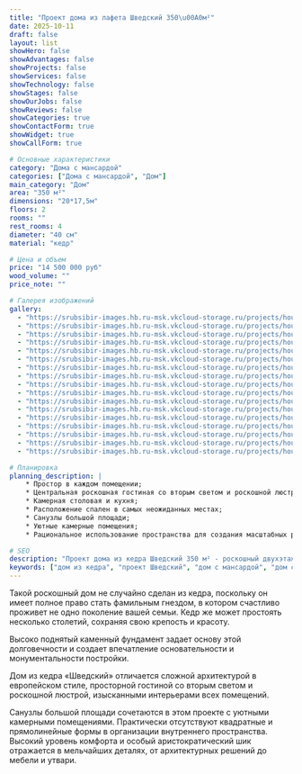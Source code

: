 ```yaml
---
title: "Проект дома из лафета Шведский 350\u00A0м²"
date: 2025-10-11
draft: false
layout: list
showHero: false
showAdvantages: false
showProjects: false
showServices: false
showTechnology: false
showStages: false
showOurJobs: false
showReviews: false
showCategories: true
showContactForm: true
showWidget: true
showCallForm: true

# Основные характеристики
category: "Дома с мансардой"
categories: ["Дома с мансардой", "Дом"]
main_category: "Дом"
area: "350 м²"
dimensions: "20*17,5м"
floors: 2
rooms: ""
rest_rooms: 4
diameter: "40 см"
material: "кедр"

# Цена и объем
price: "14 500 000 руб"
wood_volume: ""
price_note: ""

# Галерея изображений
gallery:
  - "https://srubsibir-images.hb.ru-msk.vkcloud-storage.ru/projects/houses/svedskaya-350/svedskaya-350-1.jpg"
  - "https://srubsibir-images.hb.ru-msk.vkcloud-storage.ru/projects/houses/svedskaya-350/svedskaya-350-2.jpg"
  - "https://srubsibir-images.hb.ru-msk.vkcloud-storage.ru/projects/houses/svedskaya-350/svedskaya-350-3.jpg"
  - "https://srubsibir-images.hb.ru-msk.vkcloud-storage.ru/projects/houses/svedskaya-350/svedskaya-350-4.jpg"
  - "https://srubsibir-images.hb.ru-msk.vkcloud-storage.ru/projects/houses/svedskaya-350/svedskaya-350-5.jpg"
  - "https://srubsibir-images.hb.ru-msk.vkcloud-storage.ru/projects/houses/svedskaya-350/svedskaya-350-6.jpg"
  - "https://srubsibir-images.hb.ru-msk.vkcloud-storage.ru/projects/houses/svedskaya-350/svedskaya-350-7.jpg"
  - "https://srubsibir-images.hb.ru-msk.vkcloud-storage.ru/projects/houses/svedskaya-350/svedskaya-350-8.jpg"
  - "https://srubsibir-images.hb.ru-msk.vkcloud-storage.ru/projects/houses/svedskaya-350/svedskaya-350-9.jpg"
  - "https://srubsibir-images.hb.ru-msk.vkcloud-storage.ru/projects/houses/svedskaya-350/svedskaya-350-10.jpg"
  - "https://srubsibir-images.hb.ru-msk.vkcloud-storage.ru/projects/houses/svedskaya-350/svedskaya-350-11.jpg"
  - "https://srubsibir-images.hb.ru-msk.vkcloud-storage.ru/projects/houses/svedskaya-350/svedskaya-350-12.jpg"
  - "https://srubsibir-images.hb.ru-msk.vkcloud-storage.ru/projects/houses/svedskaya-350/svedskaya-350-13.jpg"
  - "https://srubsibir-images.hb.ru-msk.vkcloud-storage.ru/projects/houses/svedskaya-350/svedskaya-350-14.jpg"
  - "https://srubsibir-images.hb.ru-msk.vkcloud-storage.ru/projects/houses/svedskaya-350/svedskaya-350-15.jpg"
  - "https://srubsibir-images.hb.ru-msk.vkcloud-storage.ru/projects/houses/svedskaya-350/svedskaya-350-16.jpg"
  - "https://srubsibir-images.hb.ru-msk.vkcloud-storage.ru/projects/houses/svedskaya-350/svedskaya-350-17.jpg"

# Планировка
planning_description: |
    * Простор в каждом помещении;
    * Центральная роскошная гостиная со вторым светом и роскошной люстрой, дающая ощущение небывалой высоты, простора и света;
    * Камерная столовая и кухня;
    * Расположение спален в самых неожиданных местах;
    * Санузлы большой площади;
    * Уютные камерные помещения;
    * Рациональное использование пространства для создания масштабных размеров парадных помещений и уюта в спальнях и небольших холлах.

# SEO
description: "Проект дома из кедра Шведский 350 м² - роскошный двухэтажный дом с мансардой в европейском стиле. 4 комнаты отдыха, диаметр лафета 40 см. Дом с гостиной со вторым светом и изысканными интерьерами."
keywords: ["дом из кедра", "проект Шведский", "дом с мансардой", "дом со вторым светом", "дом 350 м²", "элитный дом", "европейский стиль", "дом из лафета"]
---
```


Такой роскошный дом не случайно сделан из кедра, поскольку он имеет полное право стать фамильным гнездом, в котором счастливо проживет не одно поколение вашей семьи. Кедр же может простоять несколько столетий, сохраняя свою крепость и красоту.

Высоко поднятый каменный фундамент задает основу этой долговечности и создает впечатление основательности и монументальности постройки.

Дом из кедра «Шведский» отличается сложной архитектурой в европейском стиле, просторной гостиной со вторым светом и роскошной люстрой, изысканными интерьерами всех помещений.

Санузлы большой площади сочетаются в этом проекте с уютными камерными помещениями. Практически отсутствуют квадратные и прямолинейные формы в организации внутреннего пространства. Высокий уровень комфорта и особый аристократический шик отражается в мельчайших деталях, от архитектурных решений до мебели и утвари.
